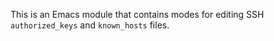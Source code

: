 This is an Emacs module that contains modes for editing SSH
`authorized_keys` and `known_hosts` files.
